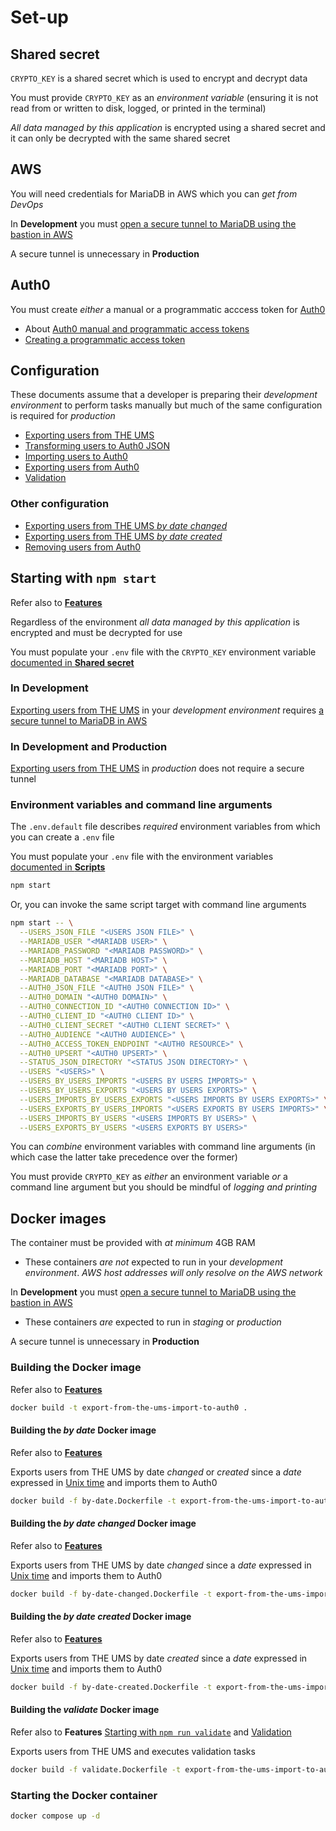 # Set-up

## Shared secret

`CRYPTO_KEY` is a shared secret which is used to encrypt and decrypt data

You must provide `CRYPTO_KEY` as an _environment variable_ (ensuring it is not read from or written to disk, logged, or printed in the terminal)

_All data managed by this application_ is encrypted using a shared secret and it can only be decrypted with the same shared secret

## AWS

You will need credentials for MariaDB in AWS which you can _get from DevOps_

In **Development** you must [open a secure tunnel to MariaDB using the bastion in AWS](opening-a-tunnel.md)

A secure tunnel is unnecessary in **Production**

## Auth0

You must create _either_ a manual or a programmatic acccess token for [Auth0](https://manage.auth0.com)

- About [Auth0 manual and programmatic access tokens](auth0-manual-and-programmatic-access-tokens.md)
- [Creating a programmatic access token](creating-a-programmatic-access-token.md)

## Configuration

These documents assume that a developer is preparing their _development environment_ to perform tasks manually but much of the same configuration is required for _production_

- [Exporting users from THE UMS](exporting-users-from-the-ums.md)
- [Transforming users to Auth0 JSON](transforming-users-from-the-ums-json-to-auth0-json.md)
- [Importing users to Auth0](importing-users-to-auth0.md)
- [Exporting users from Auth0](exporting-users-from-auth0.md)
- [Validation](validation.md)

### Other configuration

- [Exporting users from THE UMS _by date changed_](exporting-users-from-the-ums-by-date-changed.md)
- [Exporting users from THE UMS _by date created_](exporting-users-from-the-ums-by-date-created.md)
- [Removing users from Auth0](removing-users-from-auth0.md)

## Starting with `npm start`

Refer also to [**Features**](application-features.md#starting-with-npm-start)

Regardless of the environment _all data managed by this application_ is encrypted and must be decrypted for use

You must populate your `.env` file with the `CRYPTO_KEY` environment variable [documented in **Shared secret**](#shared-secret)

### In Development

[Exporting users from THE UMS](exporting-users-from-the-ums.md) in your _development environment_ requires [a secure tunnel to MariaDB in AWS](opening-a-tunnel.md)

### In Development and Production

[Exporting users from THE UMS](exporting-users-from-the-ums.md) in _production_ does not require a secure tunnel

### Environment variables and command line arguments

The `.env.default` file describes _required_ environment variables from which you can create a `.env` file

You must populate your `.env` file with the environment variables [documented in **Scripts**](#scripts)

```bash
npm start
```

Or, you can invoke the same script target with command line arguments

```bash
npm start -- \
  --USERS_JSON_FILE "<USERS JSON FILE>" \
  --MARIADB_USER "<MARIADB USER>" \
  --MARIADB_PASSWORD "<MARIADB PASSWORD>" \
  --MARIADB_HOST "<MARIADB HOST>" \
  --MARIADB_PORT "<MARIADB PORT>" \
  --MARIADB_DATABASE "<MARIADB DATABASE>" \
  --AUTH0_JSON_FILE "<AUTH0 JSON FILE>" \
  --AUTH0_DOMAIN "<AUTH0 DOMAIN>" \
  --AUTH0_CONNECTION_ID "<AUTH0 CONNECTION ID>" \
  --AUTH0_CLIENT_ID "<AUTH0 CLIENT ID>" \
  --AUTH0_CLIENT_SECRET "<AUTH0 CLIENT SECRET>" \
  --AUTH0_AUDIENCE "<AUTH0 AUDIENCE>" \
  --AUTH0_ACCESS_TOKEN_ENDPOINT "<AUTH0 RESOURCE>" \
  --AUTH0_UPSERT "<AUTH0 UPSERT>" \
  --STATUS_JSON_DIRECTORY "<STATUS JSON DIRECTORY>" \
  --USERS "<USERS>" \
  --USERS_BY_USERS_IMPORTS "<USERS BY USERS IMPORTS>" \
  --USERS_BY_USERS_EXPORTS "<USERS BY USERS EXPORTS>" \
  --USERS_IMPORTS_BY_USERS_EXPORTS "<USERS IMPORTS BY USERS EXPORTS>" \
  --USERS_EXPORTS_BY_USERS_IMPORTS "<USERS EXPORTS BY USERS IMPORTS>" \
  --USERS_IMPORTS_BY_USERS "<USERS IMPORTS BY USERS>" \
  --USERS_EXPORTS_BY_USERS "<USERS EXPORTS BY USERS>"
```

You can _combine_ environment variables with command line arguments (in which case the latter take precedence over the former)

You must provide `CRYPTO_KEY` as _either_ an environment variable _or_ a command line argument but you should be mindful of _logging and printing_

## Docker images

The container must be provided with _at minimum_ 4GB RAM

- These containers _are not_ expected to run in your _development environment_. _AWS host addresses will only resolve on the AWS network_

In **Development** you must [open a secure tunnel to MariaDB using the bastion in AWS](opening-a-tunnel.md)

- These containers _are_ expected to run in _staging_ or _production_

A secure tunnel is unnecessary in **Production**

### Building the Docker image

Refer also to [**Features**](application-features.md#starting-with-npm-start)

```bash
docker build -t export-from-the-ums-import-to-auth0 .
```

#### Building the _by date_ Docker image

Refer also to [**Features**](application-features.md#starting-with-npm-run-startby-date)

Exports users from THE UMS by date _changed_ or _created_ since a _date_ expressed in [Unix time](https://www.unixtimestamp.com/) and imports them to Auth0

```bash
docker build -f by-date.Dockerfile -t export-from-the-ums-import-to-auth0 .
```

#### Building the _by date changed_ Docker image

Refer also to [**Features**](application-features.md#starting-with-npm-run-startby-date-changed)

Exports users from THE UMS by date _changed_ since a _date_ expressed in [Unix time](https://www.unixtimestamp.com/) and imports them to Auth0

```bash
docker build -f by-date-changed.Dockerfile -t export-from-the-ums-import-to-auth0 .
```

#### Building the _by date created_ Docker image

Refer also to [**Features**](application-features.md#starting-with-npm-run-startby-date-created)

Exports users from THE UMS by date _created_ since a _date_ expressed in [Unix time](https://www.unixtimestamp.com/) and imports them to Auth0

```bash
docker build -f by-date-created.Dockerfile -t export-from-the-ums-import-to-auth0 .
```

#### Building the _validate_ Docker image

Refer also to **Features** [Starting with `npm run validate`](application-features.md#starting-with-npm-run-validate) and [Validation](application-features.md#validation)

Exports users from THE UMS and executes validation tasks

```bash
docker build -f validate.Dockerfile -t export-from-the-ums-import-to-auth0 .
```

### Starting the Docker container

```bash
docker compose up -d
```
